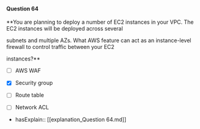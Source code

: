 #### Question  64


**You are planning to deploy a number of EC2 instances in your VPC. The EC2 instances will be deployed across several

subnets and multiple AZs. What AWS feature can act as an instance-level firewall to control traffic between your EC2

instances?**


- [ ] AWS WAF


- [x] Security group


- [ ] Route table


- [ ] Network ACL



- hasExplain:: [[explanation_Question  64.md]]